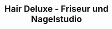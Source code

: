 ---
title: "Hair Deluxe - Friseur und Nagelstudio"
url: /augsburg/hair-deluxe-friseur-und-nagelstudio/
shop: Friseur
---